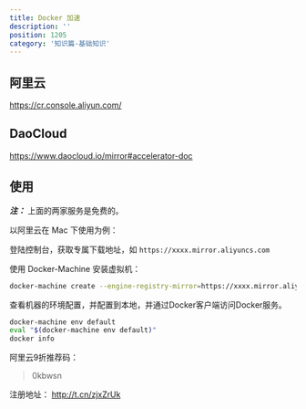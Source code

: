 ```yaml
---
title: Docker 加速
description: ''
position: 1205
category: '知识篇-基础知识'
---
```


## 阿里云

<https://cr.console.aliyun.com/>

## DaoCloud

<https://www.daocloud.io/mirror#accelerator-doc>

## 使用

***注：*** 上面的两家服务是免费的。

以阿里云在 Mac 下使用为例：

登陆控制台，获取专属下载地址，如 `https://xxxx.mirror.aliyuncs.com`

使用 Docker-Machine 安装虚拟机：

```bash
docker-machine create --engine-registry-mirror=https://xxxx.mirror.aliyuncs.com -d virtualbox default
```

查看机器的环境配置，并配置到本地，并通过Docker客户端访问Docker服务。

```bash
docker-machine env default
eval "$(docker-machine env default)"
docker info
```

阿里云9折推荐码：

> 0kbwsn

注册地址： <http://t.cn/zjxZrUk>

